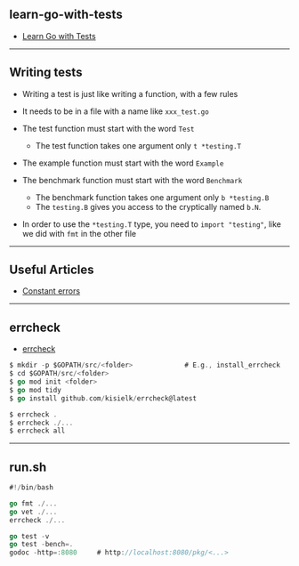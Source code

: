 ## learn-go-with-tests

* [Learn Go with Tests](https://quii.gitbook.io/learn-go-with-tests/)

***

## Writing tests

* Writing a test is just like writing a function, with a few rules
* It needs to be in a file with a name like `xxx_test.go`
* The test function must start with the word `Test`
  - The test function takes one argument only `t *testing.T`
* The example function must start with the word `Example`
* The benchmark function must start with the word `Benchmark`
  - The benchmark function takes one argument only `b *testing.B`
  - The `testing.B` gives you access to the cryptically named `b.N`.

* In order to use the `*testing.T` type, you need to `import "testing"`, like we did with `fmt` in the other file

***

## Useful Articles

* [Constant errors](https://dave.cheney.net/2016/04/07/constant-errors)

***

## errcheck

* [errcheck](https://github.com/kisielk/errcheck)

```go
$ mkdir -p $GOPATH/src/<folder>             # E.g., install_errcheck
$ cd $GOPATH/src/<folder>
$ go mod init <folder>
$ go mod tidy
$ go install github.com/kisielk/errcheck@latest

$ errcheck .
$ errcheck ./...
$ errcheck all
```
***

## run.sh

```go
#!/bin/bash

go fmt ./...
go vet ./...
errcheck ./...

go test -v
go test -bench=.
godoc -http=:8080     # http://localhost:8080/pkg/<...>
```
